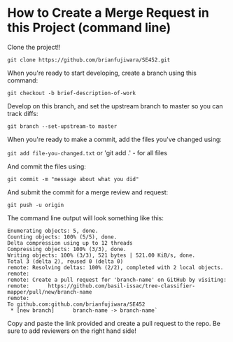 # How to Create a Merge Request in this Project (command line)
Clone the project!!

`git clone https://github.com/brianfujiwara/SE452.git`

When you're ready to start developing, create a branch using this command:

`git checkout -b brief-description-of-work`

Develop on this branch, and set the upstream branch to master so you can track diffs:

`git branch --set-upstream-to master`

When you're ready to make a commit, add the files you've changed using:

`git add file-you-changed.txt` or 'git add .' - for all files

And commit the files using:

`git commit -m "message about what you did"`

And submit the commit for a merge review and request:

`git push -u origin`

The command line output will look something like this:

```
Enumerating objects: 5, done.
Counting objects: 100% (5/5), done.
Delta compression using up to 12 threads
Compressing objects: 100% (3/3), done.
Writing objects: 100% (3/3), 521 bytes | 521.00 KiB/s, done.
Total 3 (delta 2), reused 0 (delta 0)
remote: Resolving deltas: 100% (2/2), completed with 2 local objects.
remote: 
remote: Create a pull request for 'branch-name' on GitHub by visiting:
remote:      https://github.com/basil-issac/tree-classifier-mapper/pull/new/branch-name
remote: 
To github.com:github.com/brianfujiwara/SE452
 * [new branch]      branch-name -> branch-name`
 ```

 Copy and paste the link provided and create a pull request to the repo.  Be sure to add reviewers on the right hand side!